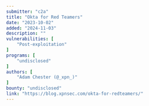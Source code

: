 ```yaml
---
submitter: "c2a"
title: "Okta for Red Teamers"
date: "2023-10-02"
added: "2024-11-03"
description: ""
vulnerabilities: [
    "Post-exploitation"
]
programs: [
    "undisclosed"
]
authors: [
    "Adam Chester (@_xpn_)"
]
bounty: "undisclosed"
link: "https://blog.xpnsec.com/okta-for-redteamers/"
---
```




